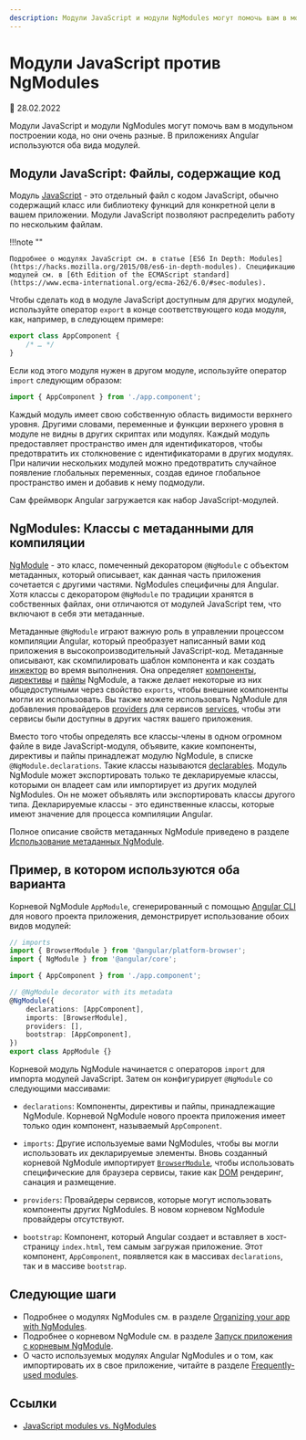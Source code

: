 ```yaml
---
description: Модули JavaScript и модули NgModules могут помочь вам в модульном построении кода, но они очень разные. В приложениях Angular используются оба вида модулей
---
```


# Модули JavaScript против NgModules

:date: 28.02.2022

Модули JavaScript и модули NgModules могут помочь вам в модульном построении кода, но они очень разные. В приложениях Angular используются оба вида модулей.

## Модули JavaScript: Файлы, содержащие код

Модуль [JavaScript](https://learn.javascript.ru/modules) - это отдельный файл с кодом JavaScript, обычно содержащий класс или библиотеку функций для конкретной цели в вашем приложении. Модули JavaScript позволяют распределить работу по нескольким файлам.

!!!note ""

    Подробнее о модулях JavaScript см. в статье [ES6 In Depth: Modules](https://hacks.mozilla.org/2015/08/es6-in-depth-modules). Спецификацию модулей см. в [6th Edition of the ECMAScript standard](https://www.ecma-international.org/ecma-262/6.0/#sec-modules).

Чтобы сделать код в модуле JavaScript доступным для других модулей, используйте оператор `export` в конце соответствующего кода модуля, как, например, в следующем примере:

```ts
export class AppComponent {
    /* … */
}
```

Если код этого модуля нужен в другом модуле, используйте оператор `import` следующим образом:

```ts
import { AppComponent } from './app.component';
```

Каждый модуль имеет свою собственную область видимости верхнего уровня. Другими словами, переменные и функции верхнего уровня в модуле не видны в других скриптах или модулях. Каждый модуль предоставляет пространство имен для идентификаторов, чтобы предотвратить их столкновение с идентификаторами в других модулях. При наличии нескольких модулей можно предотвратить случайное появление глобальных переменных, создав единое глобальное пространство имен и добавив к нему подмодули.

Сам фреймворк Angular загружается как набор JavaScript-модулей.

## NgModules: Классы с метаданными для компиляции

[NgModule](glossary.md#ngmodule 'Определение NgModule') - это класс, помеченный декоратором `@NgModule` с объектом метаданных, который описывает, как данная часть приложения сочетается с другими частями. NgModules специфичны для Angular. Хотя классы с декоратором `@NgModule` по традиции хранятся в собственных файлах, они отличаются от модулей JavaScript тем, что включают в себя эти метаданные.

Метаданные `@NgModule` играют важную роль в управлении процессом компиляции Angular, который преобразует написанный вами код приложения в высокопроизводительный JavaScript-код. Метаданные описывают, как скомпилировать шаблон компонента и как создать [инжектор](glossary.md#injector 'Определение инжектора') во время выполнения. Она определяет [компоненты](glossary.md#component 'Определение компонента'), [директивы](glossary.md#directive 'Определение директивы') и [пайпы](glossary.md#pipe 'Определение пайпа') NgModule, а также делает некоторые из них общедоступными через свойство `exports`, чтобы внешние компоненты могли их использовать. Вы также можете использовать NgModule для добавления провайдеров [providers](glossary.md#provider 'Определение провайдера') для сервисов [services](glossary.md#service 'Определение сервиса'), чтобы эти сервисы были доступны в других частях вашего приложения.

Вместо того чтобы определять все классы-члены в одном огромном файле в виде JavaScript-модуля, объявите, какие компоненты, директивы и пайпы принадлежат модулю NgModule, в списке `@NgModule.declarations`. Такие классы называются [declarables](glossary.md#declarable 'Определение declarable'). Модуль NgModule может экспортировать только те декларируемые классы, которыми он владеет сам или импортирует из других модулей NgModules. Он не может объявлять или экспортировать классы другого типа. Декларируемые классы - это единственные классы, которые имеют значение для процесса компиляции Angular.

Полное описание свойств метаданных NgModule приведено в разделе [Использование метаданных NgModule](ngmodule-api.md 'Using the NgModule metadata').

## Пример, в котором используются оба варианта

Корневой NgModule `AppModule`, сгенерированный с помощью [Angular CLI](https://angular.io/cli) для нового проекта приложения, демонстрирует использование обоих видов модулей:

```ts
// imports
import { BrowserModule } from '@angular/platform-browser';
import { NgModule } from '@angular/core';

import { AppComponent } from './app.component';

// @NgModule decorator with its metadata
@NgModule({
    declarations: [AppComponent],
    imports: [BrowserModule],
    providers: [],
    bootstrap: [AppComponent],
})
export class AppModule {}
```

Корневой модуль NgModule начинается с операторов `import` для импорта модулей JavaScript.
Затем он конфигурирует `@NgModule` со следующими массивами:

-   `declarations`: Компоненты, директивы и пайпы, принадлежащие NgModule.
    Корневой NgModule нового проекта приложения имеет только один компонент, называемый `AppComponent`.

-   `imports`: Другие используемые вами NgModules, чтобы вы могли использовать их декларируемые элементы.
    Вновь созданный корневой NgModule импортирует [`BrowserModule`](https://angular.io/api/platform-browser/BrowserModule 'BrowserModule NgModule'), чтобы использовать специфические для браузера сервисы, такие как [DOM](https://www.w3.org/TR/DOM-Level-2-Core/introduction.html 'Definition of Document Object Model') рендеринг, санация и размещение.

-   `providers`: Провайдеры сервисов, которые могут использовать компоненты других NgModules.
    В новом корневом NgModule провайдеры отсутствуют.

-   `bootstrap`: Компонент, который Angular создает и вставляет в хост-страницу `index.html`, тем самым загружая приложение.
    Этот компонент, `AppComponent`, появляется как в массивах `declarations`, так и в массиве `bootstrap`.

## Следующие шаги

-   Подробнее о модулях NgModules см. в разделе [Organizing your app with NgModules](ngmodules.md 'Organizing your app with NgModules').
-   Подробнее о корневом NgModule см. в разделе [Запуск приложения с корневым NgModule](bootstrapping.md 'Запуск приложения с корневым NgModule').
-   О часто используемых модулях Angular NgModules и о том, как импортировать их в свое приложение, читайте в разделе [Frequently-used modules](frequent-ngmodules.md 'Часто используемые модули').

## Ссылки

-   [JavaScript modules vs. NgModules](https://angular.io/guide/ngmodule-vs-jsmodule)

